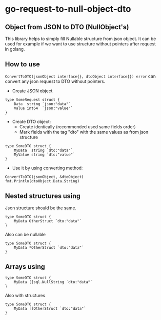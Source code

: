 # go-request-to-null-object-dto

## Object from JSON to DTO (NullObject's)

This library helps to simply fill Nullable structure from json object. It can be used for example if we want to use
structure without pointers after request in golang.

## How to use

```ConvertToDTO(jsonObject interface{}, dtoObject interface{}) error```
can convert any json request to DTO without pointers.

* Create JSON object

```
type SomeRequest struct {
    Data  string `json:"data"`  
    Value int64  `json:"value"`  
}
```

* Create DTO object:
    * Create identically (recommended used same fields order)
    * Mark fields with the tag "dto" with the same values as from json structure

```
type SomeDTO struct {
    MyData  string `dto:"data"`    
    MyValue string `dto:"value"`    
}
```

* Use it by using converting method:

```
ConvertToDTO(jsonObject, &dtoObject)
fmt.Println(dtoObject.Data.String)
```

## Nested structures using

Json structure should be the same.

```
type SomeDTO struct {
    MyData OtherStruct `dto:"data"`    
}
```

Also can be nullable

```
type SomeDTO struct {
    MyData *OtherStruct `dto:"data"`    
}
```

## Arrays using

```
type SomeDTO struct {
    MyData []sql.NullString `dto:"data"`    
}
```

Also with structures

```
type SomeDTO struct {
    MyData []OtherStruct `dto:"data"`    
}
```
